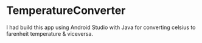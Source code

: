 # TemperatureConverter
I had build this app using Android Studio with Java for converting celsius to farenheit temperature &amp; viceversa.
